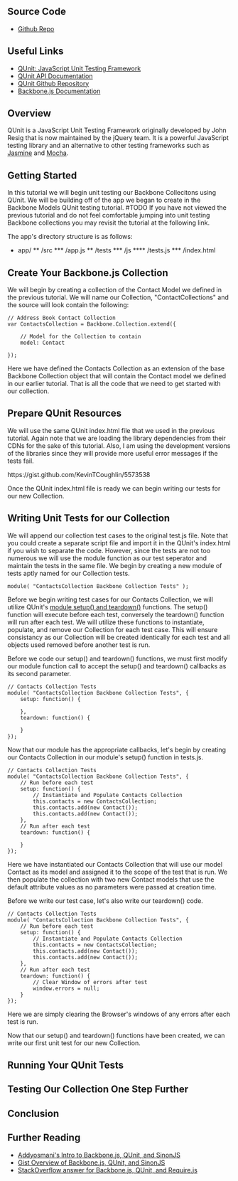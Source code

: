 ## Source Code ##

* [Github Repo](https://github.com/KevinTCoughlin/tutorials/tree/master/published/backbone-qunit-models)

## Useful Links ##

* [QUnit: JavaScript Unit Testing Framework](http://qunitjs.com/)
* [QUnit API Documentation](http://github.com/jquery/api.qunitjs.com)
* [QUnit Github Repository](http://github.com/jquery/qunit)
* [Backbone.js Documentation](http://backbonejs.org)

## Overview ##

QUnit is a JavaScript Unit Testing Framework originally developed by John Resig that is now maintained by the jQuery team. It is a powerful JavaScript testing library and an alternative to other testing frameworks such as [Jasmine](http://pivotal.github.io/jasmine/) and [Mocha](http://visionmedia.github.io/mocha/).

## Getting Started ##

In this tutorial we will begin unit testing our Backbone Collecitons using QUnit. We will be building off of the app we began to create in the Backbone Models QUnit testing tutorial. #TODO If you have not viewed the previous tutorial and do not feel comfortable jumping into unit testing Backbone collections you may revisit the tutorial at the following link.

The app's directory structure is as follows:

* app/
** /src
*** /app.js
** /tests
*** /js
**** /tests.js
*** /index.html

## Create Your Backbone.js Collection ##
We will begin by creating a collection of the Contact Model we defined in the previous tutorial. We will name our Collection, "ContactCollections" and the source will look contain the following:

    // Address Book Contact Collection
    var ContactsCollection = Backbone.Collection.extend({

        // Model for the Collection to contain
        model: Contact
        
    });


Here we have defined the Contacts Collection as an extension of the base Backbone Collection object that will contain the Contact model we defined in our earlier tutorial. That is all the code that we need to get started with our collection.

## Prepare QUnit Resources ##

We will use the same QUnit index.html file that we used in the previous tutorial. Again note that we are loading the library dependencies from their CDNs for the sake of this tutorial. Also, I am using the development versions of the libraries since they will provide more useful error messages if the tests fail.
    
<div class="gist">https://gist.github.com/KevinTCoughlin/5573538</div>

Once the QUnit index.html file is ready we can begin writing our tests for our new Collection.

## Writing Unit Tests for our Collection ##

We will append our collection test cases to the original test.js file. Note that you could create a separate script file and import it in the QUnit's index.html if you wish to separate the code. However, since the tests are not too numerous we will use the module function as our test seperator and maintain the tests in the same file. We begin by creating a new module of tests aptly named for our Collection tests.

    module( "ContactsCollection Backbone Collection Tests" );

Before we begin writing test cases for our Contacts Collection, we will utilize QUnit's [module setup() and teardown()](http://api.qunitjs.com/module/) functions. The setup() function will execute before each test, conversely the teardown() function will run after each test. We will utilize these functions to instantiate, populate, and remove our Collection for each test case. This will ensure consistancy as our Collection will be created identically for each test and all objects used removed before another test is run.

Before we code our setup() and teardown() functions, we must first modify our module function call to accept the setup() and teardown() callbacks as its second parameter.

    // Contacts Collection Tests
    module( "ContactsCollection Backbone Collection Tests", {
        setup: function() {
            
        },
        teardown: function() {

        }
    });

Now that our module has the appropriate callbacks, let's begin by creating our Contacts Collection in our module's setup() function in tests.js.

    // Contacts Collection Tests
    module( "ContactsCollection Backbone Collection Tests", {
        // Run before each test
        setup: function() {
            // Instantiate and Populate Contacts Collection
            this.contacts = new ContactsCollection;
            this.contacts.add(new Contact());
            this.contacts.add(new Contact());
        },
        // Run after each test
        teardown: function() {

        }
    });

Here we have instantiated our Contacts Collection that will use our model Contact as its model and assigned it to the scope of the test that is run. We then populate the collection with two new Contact models that use the default attribute values as no parameters were passed at creation time.

Before we write our test case, let's also write our teardown() code.

    // Contacts Collection Tests
    module( "ContactsCollection Backbone Collection Tests", {
        // Run before each test
        setup: function() {
            // Instantiate and Populate Contacts Collection
            this.contacts = new ContactsCollection;
            this.contacts.add(new Contact());
            this.contacts.add(new Contact());
        },
        // Run after each test
        teardown: function() {
            // Clear Window of errors after test
            window.errors = null;
        }
    });

Here we are simply clearing the Browser's windows of any errors after each test is run.

Now that our setup() and teardown() functions have been created, we can write our first unit test for our new Collection.

## Running Your QUnit Tests ##

## Testing Our Collection One Step Further ##

## Conclusion ##

## Further Reading ##

* [Addyosmani's Intro to Backbone.js, QUnit, and SinonJS](http://addyosmani.com/blog/unit-testing-backbone-js-apps-with-qunit-and-sinonjs/)
* [Gist Overview of Backbone.js, QUnit, and SinonJS](https://gist.github.com/peol/1915247)
* [StackOverflow answer for Backbone.js, QUnit, and Require.js](http://stackoverflow.com/questions/13991065/backbone-and-require-how-to-add-qunit)